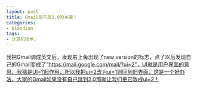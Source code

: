 ```yaml
---
layout: post
title: Gmail是不是2.0的关键！
categories:
- Diandian
tags:
- 计算机技术, 
---
```

我把Gmail调成英文后，发现右上角出现了new version的标志，点了以后发现自己的Gmail变成了“https://mail.google.com/mail/?ui=2”，UI就是用户界面的意思，我猜是UI=?起作用，所以我把ui=2改为ui=1则回到旧界面，这是一个好办法，大家的Gmail如果没有自己跳到2.0那就让我们把它改成ui=2！